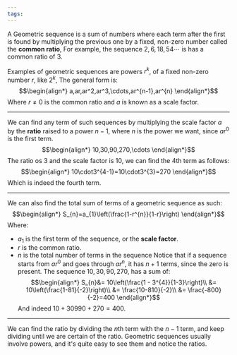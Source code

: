 ```yaml
---
tags: 
---
```

A Geometric sequence is a sum of numbers where each term after the first is found by multiplying the previous one by a fixed, non-zero number called the **common ratio**, For example, the sequence $2,6,18,54\cdots$ is has a common ratio of $3$.

Examples of geometric sequences are powers $r^{k}$, of a fixed non-zero number $r$, like $2^{k}$, The general form is:
$$\begin{align*}
a,ar,ar^2,ar^3,\cdots,ar^{n-1},ar^{n}
\end{align*}$$
Where $r\ne0$ is the common ratio and $a$ is known as a scale factor.
___
We can find any term of such sequences by multiplying the scale factor $a$ by the **ratio** raised to a power $n-1$, where $n$ is the power we want, since $ar^{0}$ is the first term.
$$\begin{align*}
10,30,90,270,\cdots
\end{align*}$$
The ratio os $3$ and the scale factor is $10$, we can find the $4$th term as follows:
$$\begin{align*}
10\cdot3^{4-1}=10\cdot3^{3}=270
\end{align*}$$
Which is indeed the fourth term.
___
We can also find the total sum of terms of a geometric sequence as such:
$$\begin{align*}
S_{n}=a_{1}\left(\frac{1-r^{n}}{1-r}\right)
\end{align*}$$
Where:
- $a_{1}$ is the first term of the sequence, or the **scale factor**.
- $r$ is the common ratio.
- $n$ is the total number of terms in the sequence
Notice that if a sequence starts from $ar^{0}$ and goes through $ar^{n}$, it has $n+1$ terms, since the zero is present.
The sequence $10,30,90,270$, has a sum of:
$$\begin{align*}
S_{n}&= 10\left(\frac{1 - 3^{4}}{1-3}\right)\\
&= 10\left(\frac{1-81}{-2}\right)\\
&= \frac{10-810}{-2}\\
&= \frac{-800}{-2}=400
\end{align*}$$
And indeed $10+30990+270 = 400$.
____
We can find the ratio by dividing the $n$th term with the $n-1$ term, and keep dividing until we are certain of the ratio. Geometric sequences usually involve powers, and it's quite easy to see them and notice the ratios.
